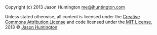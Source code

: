 Copyright (c) 2013 Jason Huntington <me@jhuntington.com>

Unless stated otherwise, all content is licensed under the [Creative Commons Attribution License](http://creativecommons.org/licenses/by/3.0/) and code licensed under the [MIT License](http://creativecommons.org/licenses/MIT/), 2013 © [Jason Huntington](http://jhuntington.com)